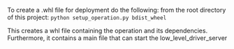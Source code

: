 To create a .whl file for deployment do the following:
from the root directory of this project:
`python setup_operation.py bdist_wheel`

This creates a whl file containing the operation and its dependencies.
Furthermore, it contains a main file that can start the low_level_driver_server